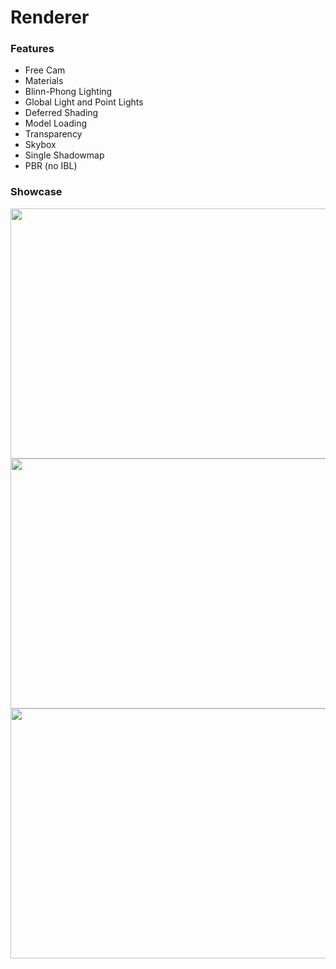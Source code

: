 # Renderer

### Features
- Free Cam
- Materials
- Blinn-Phong Lighting
- Global Light and Point Lights
- Deferred Shading
- Model Loading
- Transparency
- Skybox
- Single Shadowmap
- PBR (no IBL)

### Showcase
<img src="https://github.com/ToastyNoodles/Renderer/assets/123197456/c4dc0d80-fc85-4a8c-85b8-7283672c3e3b" width="600" height="400">
<img src="https://github.com/ToastyNoodles/Renderer/assets/123197456/f394090b-30b6-4f72-9e91-8e2cb1c64004" width="600" height="400">
<img src="https://github.com/ToastyNoodles/Renderer/assets/123197456/b075313b-e842-405a-b0a1-12fa65d1e229" width="600" height="400">
